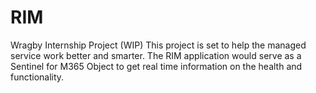 # RIM
Wragby Internship Project (WIP)
This project is set to help the managed service work better and smarter.
The RIM application would serve as a Sentinel for M365 Object to get real time information on the health and functionality.
